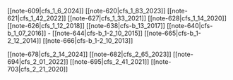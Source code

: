 
[[note-609|cfs_1_6_2024]]
[[note-620|cfs_1_83_2023]]
[[note-621|cfs_1_42_2022]]
[[note-627|cfs_1_33_2021]]
[[note-628|cfs_1_14_2020]]
[[note-626|cfs_1_12_2018]]
[[note-638|cfs-b_13_2017]]
[[note-640|cfs-b_1_07_2016]] -
[[note-644|cfs-b_1-2_10_2015]]
[[note-665|cfs-b_1-2_12_2014]]
[[note-666|cfs-b_1-2_10_2013]] 

[[note-678|cfs_2_14_2024]]
[[note-682|cfs_2_65_2023]]
[[note-694|cfs_2_01_2022]] 
[[note-695|cfs_2_41_2021]]
[[note-703|cfs_2_21_2020]]

